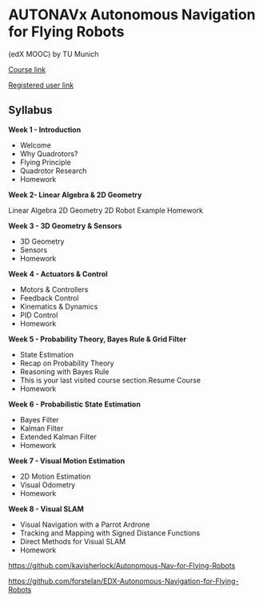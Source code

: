 # AUTONAVx Autonomous Navigation for Flying Robots

 (edX MOOC) by TU Munich

[Course link](https://www.edx.org/course/autonomous-navigation-flying-robots-tumx-autonavx-0)

[Registered user link](https://courses.edx.org/courses/course-v1:TUMx+AUTONAVx+2T2015/course/)

## Syllabus

**Week 1 - Introduction**

- Welcome
- Why Quadrotors?
- Flying Principle
- Quadrotor Research
- Homework

**Week 2- Linear Algebra & 2D Geometry**

Linear Algebra
2D Geometry
2D Robot Example
Homework

**Week 3 - 3D Geometry & Sensors**

- 3D Geometry
- Sensors
- Homework

**Week 4 - Actuators & Control**

- Motors & Controllers
- Feedback Control
- Kinematics & Dynamics
- PID Control
- Homework

**Week 5 - Probability Theory, Bayes Rule & Grid Filter**

- State Estimation
- Recap on Probability Theory
- Reasoning with Bayes Rule
- This is your last visited course section.Resume Course 
- Homework

**Week 6 - Probabilistic State Estimation**

- Bayes Filter
- Kalman Filter
- Extended Kalman Filter
- Homework

**Week 7 - Visual Motion Estimation**

- 2D Motion Estimation
- Visual Odometry
- Homework

**Week 8 - Visual SLAM**

- Visual Navigation with a Parrot Ardrone
- Tracking and Mapping with Signed Distance Functions
- Direct Methods for Visual SLAM
- Homework



https://github.com/kavisherlock/Autonomous-Nav-for-Flying-Robots

https://github.com/forstelan/EDX-Autonomous-Navigation-for-Flying-Robots